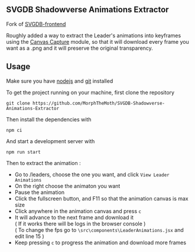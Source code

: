 ## SVGDB Shadowverse Animations Extractor

Fork  of [SVGDB-frontend](https://github.com/Heionbuji/SVGDB-frontend)

Roughly added a way to extract the Leader's animations into keyframes using the [Canvas Capture](https://github.com/amandaghassaei/canvas-capture) module, so that it will download every frame you want as a .png and it will preserve the original transparency.

## Usage

Make sure you have [nodejs](https://nodejs.org/en/download) and [git](https://git-scm.com/downloads) installed 

To get the project running on your machine, first clone the repository
```
git clone https://github.com/MorphTheMoth/SVGDB-Shadowverse-Animations-Extractor
```
Then install the dependencies with
```
npm ci
```
And start a development server with
```
npm run start
```
Then to extract the animation :
 - Go to /leaders, choose the one you want, and click `View Leader Animations`
 - On the right choose the animaton you want
 - Pause the animation
 - Click the fullscreen button, and F11 so that the animation canvas is max size
 - Click anywhere in the animation canvas and press `c` 
 - It will advance to the next frame and download it\
   ( If it works there will be logs in the browser console )\
   ( To change the fps go to `\src\components\LeaderAnimations.jsx` and edit line 15 )
 - Keep pressing `c` to progress the animation and download more frames
